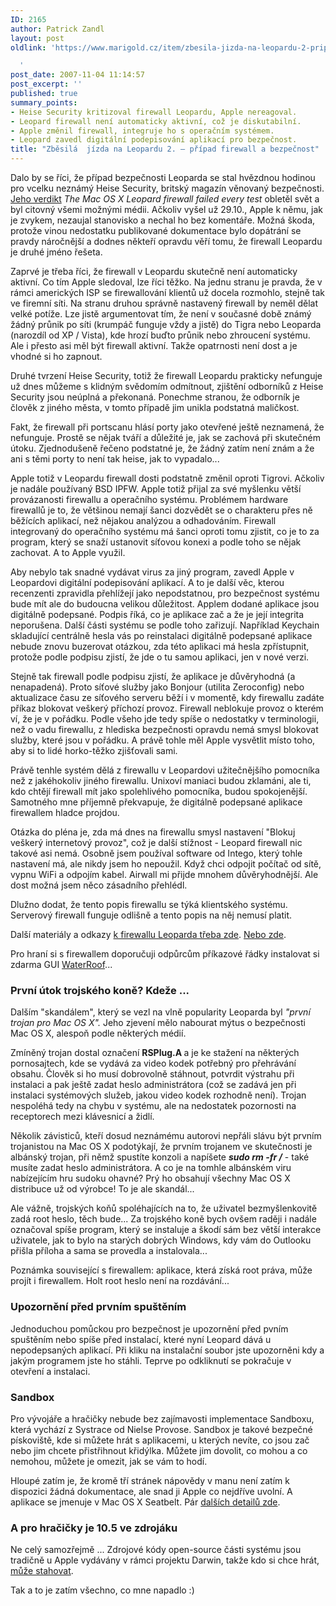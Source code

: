 ```yaml
---
ID: 2165
author: Patrick Zandl
layout: post
oldlink: 'https://www.marigold.cz/item/zbesila-jizda-na-leopardu-2-pripad-firewall-a-bezpecnost

  '
post_date: 2007-11-04 11:14:57
post_excerpt: ''
published: true
summary_points:
- Heise Security kritizoval firewall Leopardu, Apple nereagoval.
- Leopard firewall není automaticky aktivní, což je diskutabilní.
- Apple změnil firewall, integruje ho s operačním systémem.
- Leopard zavedl digitální podepisování aplikací pro bezpečnost.
title: "Zběsilá  jízda na Leopardu 2. – případ firewall a bezpečnost"
---
```


Dalo by se říci, že případ bezpečnosti Leoparda se stal hvězdnou hodinou pro vcelku neznámý Heise Security, britský magazín věnovaný bezpečnosti. <a href="http://www.heise-security.co.uk/articles/98120/1">Jeho verdikt</a> <em>The Mac OS X Leopard firewall failed every test</em> obletěl svět a byl citovný všemi možnými médii. Ačkoliv vyšel už 29.10., Apple k němu, jak je zvykem, nezaujal stanovisko a nechal ho bez komentáře. Možná škoda, protože vinou nedostatku publikované dokumentace bylo dopátrání se pravdy náročnější a dodnes někteří opravdu věří tomu, že firewall Leopardu je druhé jméno řešeta. 

<!--more-->

Zaprvé je třeba říci, že firewall v Leopardu skutečně není automaticky aktivní. Co tím Apple sledoval, lze říci těžko. Na jednu stranu je pravda, že v rámci amerických ISP se firewallování klientů už docela rozmohlo, stejně tak ve firemní síti. Na stranu druhou správně nastavený firewall by neměl dělat velké potíže. Lze jistě argumentovat tím, že není v současné době známý žádný průnik po síti (krumpáč funguje vždy a jistě) do Tigra nebo Leoparda (narozdíl od XP / Vista), kde hrozí buďto průnik nebo zhroucení systému. Ale i přesto asi měl být firewall aktivní. Takže opatrnosti není dost a je vhodné si ho zapnout. 

Druhé tvrzení Heise Security, totiž že firewall Leopardu prakticky nefunguje už dnes můžeme s klidným svědomím odmítnout, zjištění odborníků z Heise Security jsou neúplná a překonaná. Ponechme stranou, že odborník je člověk z jiného města, v tomto případě jim unikla podstatná maličkost. 

<!--adsense-->

Fakt, že firewall při portscanu hlásí porty jako otevřené ještě neznamená, že nefunguje. Prostě se nějak tváří a důležité je, jak se zachová při skutečném útoku. Zjednodušeně řečeno podstatné je, že žádný zatím není znám a že ani s těmi porty to není tak heise, jak to vypadalo... 

Apple totiž v Leopardu firewall dosti podstatně změnil oproti Tigrovi. Ačkoliv je nadále používaný BSD IPFW. Apple totiž přijal za své myšlenku větší provázanosti firewallu a operačního systému. Problémem hardware firewallů je to, že většinou nemají šanci dozvědět se o charakteru přes ně běžících aplikací, než nějakou analýzou a odhadováním. Firewall integrovaný do operačního systému má šanci oproti tomu zjistit, co je to za program, který se snaží ustanovit síťovou konexi a podle toho se nějak zachovat. A to Apple využil. 

Aby nebylo tak snadné vydávat virus za jiný program, zavedl Apple v Leopardovi digitální podepisování aplikací. A to je další věc, kterou recenzenti zpravidla přehlížejí jako nepodstatnou, pro bezpečnost systému bude mít ale do budoucna velikou důležitost. Applem dodané aplikace jsou digitálně podepsané. Podpis říká, co je aplikace zač a že je její integrita neporušena. Další části systému se podle toho zařizují. Například Keychain skladující centrálně hesla vás po reinstalaci digitálně podepsané aplikace nebude znovu buzerovat otázkou, zda této aplikaci má hesla zpřístupnit, protože podle podpisu zjistí, že jde o tu samou aplikaci, jen v nové verzi. 

Stejně tak firewall podle podpisu zjistí, že aplikace je důvěryhodná (a nenapadená). Proto síťové služby jako Bonjour (utilita Zeroconfig) nebo aktualizace času ze síťového serveru běží i v momentě, kdy firewallu zadáte příkaz blokovat veškerý příchozí provoz. Firewall neblokuje provoz o kterém ví, že je v pořádku. Podle všeho jde tedy spíše o nedostatky v terminologii, než o vadu firewallu, z hlediska bezpečnosti opravdu nemá smysl blokovat služby, které jsou v pořádku. A právě tohle měl Apple vysvětlit místo toho, aby si to lidé horko-těžko zjišťovali sami. 

Právě tenhle systém dělá z firewallu v Leopardovi užitečnějšího pomocníka než z jakéhokoliv jiného firewallu. Unixoví maniaci budou zklamáni, ale ti, kdo chtějí firewall mít jako spolehlivého pomocníka, budou spokojenější. Samotného mne příjemně překvapuje, že digitálně podepsané aplikace firewallem hladce projdou. 

Otázka do pléna je, zda má dnes na firewallu smysl nastavení "Blokuj veškerý internetový provoz", což je další stížnost - Leopard firewall nic takové asi nemá. Osobně jsem používal software od Intego, který tohle nastavení má, ale nikdy jsem ho nepoužil. Když chci odpojit počítač od sítě, vypnu WiFi a odpojím kabel. Airwall mi přijde mnohem důvěryhodnější. Ale dost možná jsem něco zásadního přehlédl. 

Dlužno dodat, že tento popis firewallu se týká klientského systému. Serverový firewall funguje odlišně a tento popis na něj nemusí platit. 

Další materiály a odkazy <a href="http://securosis.com/2007/11/01/investigating-the-leopard-firewall/">k firewallu Leoparda třeba zde</a>. <a href="http://codm.genhex.org/2007/11/macosx-leopards-firewall-is-no.html">Nebo zde</a>. 

Pro hraní si s firewallem doporučuji odpůrcům příkazové řádky instalovat si zdarma GUI <a href="http://www.hanynet.com/waterroof/">WaterRoof</a>... 

<h3>První útok trojského koně? Kdeže ...</h3>

Dalším "skandálem", který se vezl na vlně popularity Leoparda byl <em>"první trojan pro Mac OS X".</em> Jeho zjevení mělo nabourat mýtus o bezpečnosti Mac OS X, alespoň podle některých médií. 

Zmíněný trojan dostal označení <strong>RSPlug.A </strong>a je ke stažení na některých pornosajtech, kde se vydává za video kodek potřebný pro přehrávání obsahu. Člověk si ho musí dobrovolně stáhnout, potvrdit výstrahu při instalaci a pak ještě zadat heslo administrátora (což se zadává jen při instalaci systémových služeb, jakou video kodek rozhodně není). Trojan nespoléhá tedy na chybu v systému, ale na nedostatek pozornosti na receptorech mezi klávesnicí a židlí. 

Několik závisticů, kteří dosud neznámému autorovi nepřáli slávu být prvním trojanistou na Mac OS X podotýkají, že prvním trojanem ve skutečnosti je albánský trojan, při němž spustíte konzoli a napíšete <strong><em>sudo rm -fr /</em></strong> -  také musíte zadat heslo administrátora. A co je na tomhle albánském viru nabízejícím hru sudoku ohavné? Prý ho obsahují všechny Mac OS X distribuce už od výrobce! To je ale skandál...

Ale vážně, trojských koňů spoléhajících na to, že uživatel bezmyšlenkovitě zadá root heslo, těch bude... Za trojského koně bych ovšem raději i nadále označoval spíše program, který se  instaluje a škodí sám bez větší interakce uživatele, jak to bylo na starých dobrých Windows, kdy vám do Outlooku přišla příloha a sama se provedla a instalovala... 

Poznámka související s firewallem: aplikace, která získá root práva, může projít i firewallem. Holt root heslo není na rozdávání... 	

<h3>Upozornění před prvním spuštěním</h3>

Jednoduchou pomůckou pro bezpečnost je upozornění před pvním spuštěním  nebo spíše před instalací, které nyní Leopard dává u nepodepsaných aplikací. Při kliku na instalační soubor jste upozorněni kdy a jakým programem jste ho stáhli. Teprve po odkliknutí se pokračuje v otevření a instalaci. 

<h3>Sandbox</h3>

Pro vývojáře a hračičky nebude bez zajímavosti implementace Sandboxu, která vychází z Systrace od Nielse Provose. Sandbox je takové bezpečné pískoviště, kde si můžete hrát s aplikacemi, u kterých nevíte, co jsou zač nebo jim chcete přistřihnout křidýlka. Můžete jim dovolit, co mohou a co nemohou, můžete je omezit, jak se vám to hodí. 

Hloupé zatím je, že kromě tří stránek nápovědy v manu není zatím k dispozici žádná dokumentace, ale snad ji Apple co nejdříve uvolní. A aplikace se jmenuje v Mac OS X Seatbelt. Pár <a href="http://codm.genhex.org/2007/10/macosx-leopard-sandbox-seatbel.html">dalších detailů zde</a>.

<h3>A pro hračičky je 10.5 ve zdrojáku</h3>

Ne celý samozřejmě ... Zdrojové kódy open-source části systému  jsou tradičně u Apple vydávány v rámci projektu Darwin, takže kdo si chce hrát, <a href="http://www.opensource.apple.com/darwinsource/10.5/">může stahovat</a>. 

Tak a to je zatím všechno, co mne napadlo :)